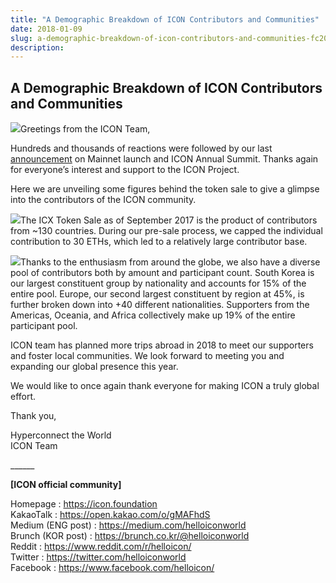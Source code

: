 ```yaml
---
title: "A Demographic Breakdown of ICON Contributors and Communities"
date: 2018-01-09
slug: a-demographic-breakdown-of-icon-contributors-and-communities-fc20c42c5457
description:
---
```


## A Demographic Breakdown of ICON Contributors and Communities

![](https://cdn-images-1.medium.com/max/800/1*qLGjn-iAC0UD-YqsoBVNJg.png)Greetings from the ICON Team,

Hundreds and thousands of reactions were followed by our last [announcement](https://medium.com/helloiconworld/icon-annual-summit-mainnet-launch-release-candidate-6a6c5b5d86da) on Mainnet launch and ICON Annual Summit. Thanks again for everyone’s interest and support to the ICON Project.

Here we are unveiling some figures behind the token sale to give a glimpse into the contributors of the ICON community.

![](https://cdn-images-1.medium.com/max/800/1*EdSnIDOjLqQ-9a0qpq7gXg.png)The ICX Token Sale as of September 2017 is the product of contributors from ~130 countries. During our pre-sale process, we capped the individual contribution to 30 ETHs, which led to a relatively large contributor base.

![](https://cdn-images-1.medium.com/max/800/1*_TZN7xFe7zflWG1Jejb5Qw.png)Thanks to the enthusiasm from around the globe, we also have a diverse pool of contributors both by amount and participant count. South Korea is our largest constituent group by nationality and accounts for 15% of the entire pool. Europe, our second largest constituent by region at 45%, is further broken down into +40 different nationalities. Supporters from the Americas, Oceania, and Africa collectively make up 19% of the entire participant pool.

ICON team has planned more trips abroad in 2018 to meet our supporters and foster local communities. We look forward to meeting you and expanding our global presence this year.

We would like to once again thank everyone for making ICON a truly global effort.

Thank you,

Hyperconnect the World  
ICON Team

\_\_\_\_\_\_

**[ICON official community]**

Homepage : <https://icon.foundation>  
KakaoTalk : <https://open.kakao.com/o/gMAFhdS>  
Medium (ENG post) : <https://medium.com/helloiconworld>  
Brunch (KOR post) : <https://brunch.co.kr/@helloiconworld>  
Reddit : <https://www.reddit.com/r/helloicon/>  
Twitter : <https://twitter.com/helloiconworld>  
Facebook : <https://www.facebook.com/helloicon/>

